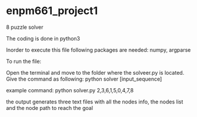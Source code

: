# enpm661_project1
8 puzzle solver


The coding is done in python3

Inorder to execute this file following packages are needed: numpy, argparse

To run the file:

Open the terminal and move to the folder where the solveer.py is located. Give the command as following:
python  solver [input_sequence]

example command:
python solver.py 2,3,6,1,5,0,4,7,8

the output generates three text files with all the nodes info, the nodes list and the node path to reach the goal
